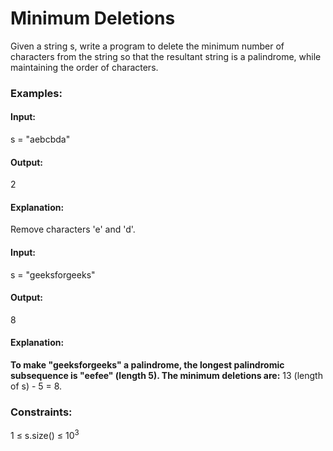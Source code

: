 # Minimum Deletions
Given a string s, write a program to delete the minimum number of characters from the string so that the resultant string is a palindrome, while maintaining the order of characters.

### Examples:
#### Input:
s = "aebcbda"
#### Output:
2
#### Explanation: 
Remove characters 'e' and 'd'.

#### Input:
s = "geeksforgeeks"
#### Output: 
8
#### Explanation:
**To make "geeksforgeeks" a palindrome, the longest palindromic subsequence is "eefee" (length 5). The minimum deletions are:**
13 (length of s) - 5 = 8.

### Constraints:
1 ≤ s.size() ≤ $`10^3`$

